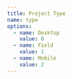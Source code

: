 ```yaml
---
title: Project Type
name: type
options:
  - name: Desktop
    value: 0
  - name: Field
    value: 1
  - name: Mobile
    value: 2
---
```

